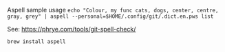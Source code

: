 Aspell sample usage
`echo "Colour, my func cats, dogs, center, centre, gray, grey" | aspell --personal=$HOME/.config/git/.dict.en.pws list`

See: https://phrye.com/tools/git-spell-check/

`brew install aspell`
